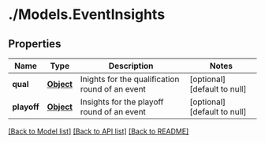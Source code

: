 # ./Models.EventInsights
## Properties

Name | Type | Description | Notes
------------ | ------------- | ------------- | -------------
**qual** | [**Object**](.md) | Inights for the qualification round of an event | [optional] [default to null]
**playoff** | [**Object**](.md) | Insights for the playoff round of an event | [optional] [default to null]

[[Back to Model list]](../README.md#documentation-for-models) [[Back to API list]](../README.md#documentation-for-api-endpoints) [[Back to README]](../README.md)

